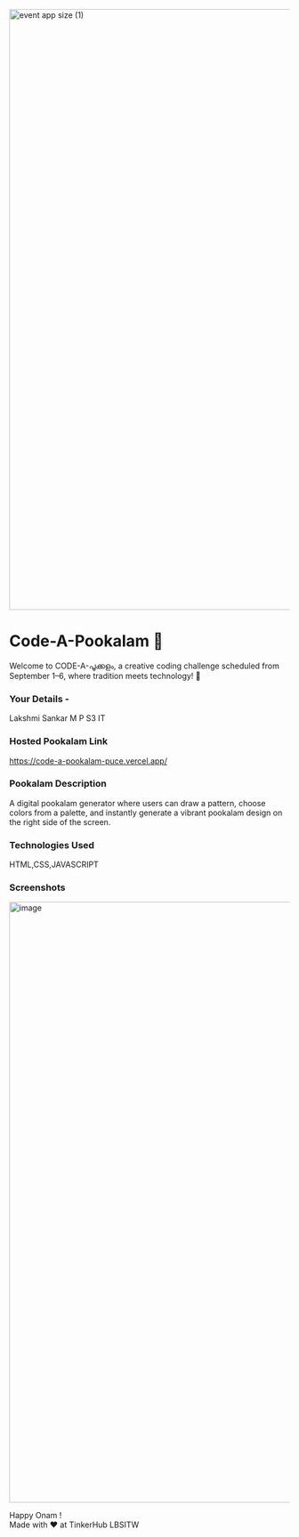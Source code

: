 <img width="1920" height="1080" alt="event app size (1)" src="https://github.com/user-attachments/assets/9c18c1de-1249-41ca-9561-1bc003606551" />

# Code-A-Pookalam 🌸
Welcome to CODE-A-പൂക്കളം, a creative coding challenge scheduled from September 1–6, where tradition meets technology! 🌼


### Your Details -
Lakshmi Sankar M P
S3 IT




### Hosted Pookalam Link

https://code-a-pookalam-puce.vercel.app/

### Pookalam Description

A digital pookalam generator where users can draw a pattern, choose colors from a palette, and instantly generate a vibrant pookalam design on the right side of the screen.




### Technologies Used 
HTML,CSS,JAVASCRIPT



### Screenshots
<img width="1920" height="1080" alt="image" src="https://github.com/user-attachments/assets/47db7913-02ad-495b-8606-b0229d6f9d24" />



Happy Onam ! <br>
Made with ❤️ at TinkerHub LBSITW
